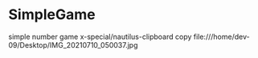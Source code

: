 # SimpleGame
simple number game
x-special/nautilus-clipboard
copy
file:///home/dev-09/Desktop/IMG_20210710_050037.jpg
